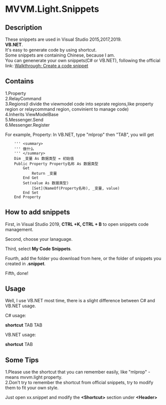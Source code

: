 # MVVM.Light.Snippets

## Description

These snippets are used in Visual Studio 2015,2017,2019.  
**VB.NET**.   
It's easy to generate code by using shortcut.   
Some snippets are containing Chinese, because I am.  
You can genenerate your own snippets(C# or VB.NET), following the official link:
[Walkthrough: Create a code snippet](https://docs.microsoft.com/en-us/visualstudio/ide/walkthrough-creating-a-code-snippet?view=vs-2019 "Markdown")
## Contains

1.Property     
2.RelayCommand  
3.Regions(I divide the viewmodel code into seprate regions,like property region or relaycommand region, convinient to manage code)  
4.Inherits ViewModelBase  
5.Messenger.Send  
6.Messenger.Register  

For example, Property: In VB.NET, type "mlprop" then "TAB", you will get
``` vb.net
    ''' <summary>
    ''' 做什么
    ''' </summary>
    Dim _变量 As 数据类型 = 初始值
    Public Property Property名称 As 数据类型
        Get
            Return _变量
        End Get
        Set(value As 数据类型)
            [Set](NameOf(Property名称), _变量, value)
        End Set
    End Property
```  
## How to add snippets


First, in Visual Studio 2019, **CTRL +K, CTRL + B** to open snippets code management.

Second, choose your lanaguage.

Third, select **My Code Snippets**.

Fourth, add the folder you download from here, or the folder of snippets you created in **.snippet**.

Fifth, done!


## Usage
Well, I use VB.NET most time, there is a slight difference between C# and VB.NET usage.

C# usage:

**shortcut** TAB TAB

VB.NET usage:

**shortcut** TAB


## Some Tips
1.Please use the shortcut that you can remember easily, like "mlprop" - means mvvm.light property.  
2.Don't try to remember the shortcut from official snippets, try to modify them to fit your own style.  

Just open xx.snippet and modify the **\<Shortcut\>** section under **\<Header\>**

